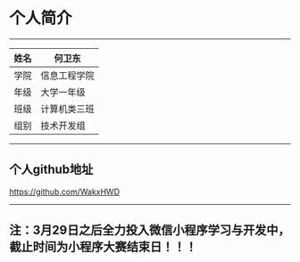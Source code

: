﻿# 个人简介

****
	
|姓名|何卫东|
|---|---
|学院|信息工程学院
|年级|大学一年级
|班级|计算机类三班
|组别|技术开发组

****

## 个人github地址

https://github.com/WakxHWD

****

## 注：3月29日之后全力投入微信小程序学习与开发中，截止时间为小程序大赛结束日！！！




